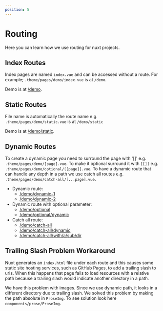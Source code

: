 ```yaml
---
position: 5
---
```


# Routing

Here you can learn how we use routing for nuxt projects.

## Index Routes

Index pages are named `index.vue` and can be accessed without a route. For
example; `.theme/pages/demo/index.vue` is at `/demo`.

Demo is at [/demo](/demo).

## Static Routes

File name is automatically the route name e.g. `.theme/pages/demo/static.vue`
is at `/demo/static`

Demo is at [/demo/static](/demo/static).

## Dynamic Routes

To create a dynamic page you need to surround the page with '[]' e.g.
`.theme/pages/demo/[page].vue`. To make it optional surround it with `[[]]`
e.g. `.theme/pages/demo/optional/[[page]].vue`. To have a dynamic route that
can handle any depth in a path we use catch all routes e.g.
`.theme/pages/demo/catch-all/[...page].vue`.

- Dynamic route:
  - [/demo/dynamic-1](/demo/dynamic-1)
  - [/demo/dynamic-2](/demo/dynamic-2)
- Dynamic route with optional parameter:
  - [/demo/optional](/demo/optional)
  - [/demo/optional/dynamic](/demo/optional/dynamic)
- Catch all route:
  - [/demo/catch-all](/demo/catch-all)
  - [/demo/catch-all/dynamic](/demo/catch-all/dynamic)
  - [/demo/catch-all/with/a/sub/dir](/demo/catch-all/with/a/sub/dir)

## Trailing Slash Problem Workaround

Nuxt generates an `index.html` file under each route and this causes some
static site hosting services, such as GitHub Pages, to add a trailing slash to
urls. When this happens that page fails to load resources with a relative path
because a trailing slash would indicate another directory in a path.

We have this problem with images. Since we use dynamic path, it looks in a
different directory due to trailing slash. We solved this problem by making the
path absolute in `ProseImg`. To see solution look here
`components/prose/ProseImg`.
